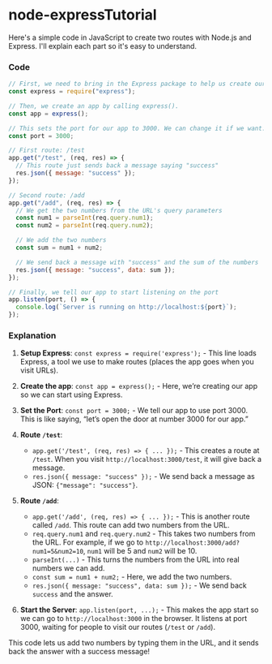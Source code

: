 # node-expressTutorial

Here's a simple code in JavaScript to create two routes with Node.js and Express. I'll explain each part so it's easy to understand.

### Code

```javascript
// First, we need to bring in the Express package to help us create our routes.
const express = require("express");

// Then, we create an app by calling express().
const app = express();

// This sets the port for our app to 3000. We can change it if we want.
const port = 3000;

// First route: /test
app.get("/test", (req, res) => {
  // This route just sends back a message saying "success"
  res.json({ message: "success" });
});

// Second route: /add
app.get("/add", (req, res) => {
  // We get the two numbers from the URL's query parameters
  const num1 = parseInt(req.query.num1);
  const num2 = parseInt(req.query.num2);

  // We add the two numbers
  const sum = num1 + num2;

  // We send back a message with "success" and the sum of the numbers
  res.json({ message: "success", data: sum });
});

// Finally, we tell our app to start listening on the port
app.listen(port, () => {
  console.log(`Server is running on http://localhost:${port}`);
});
```

### Explanation

1. **Setup Express**: `const express = require('express');` - This line loads Express, a tool we use to make routes (places the app goes when you visit URLs).

2. **Create the app**: `const app = express();` - Here, we’re creating our app so we can start using Express.

3. **Set the Port**: `const port = 3000;` - We tell our app to use port 3000. This is like saying, “let’s open the door at number 3000 for our app.”

4. **Route `/test`**:

   - `app.get('/test', (req, res) => { ... });` - This creates a route at `/test`. When you visit `http://localhost:3000/test`, it will give back a message.
   - `res.json({ message: "success" });` - We send back a message as JSON: `{"message": "success"}`.

5. **Route `/add`**:

   - `app.get('/add', (req, res) => { ... });` - This is another route called `/add`. This route can add two numbers from the URL.
   - `req.query.num1` and `req.query.num2` - This takes two numbers from the URL. For example, if we go to `http://localhost:3000/add?num1=5&num2=10`, `num1` will be 5 and `num2` will be 10.
   - `parseInt(...)` - This turns the numbers from the URL into real numbers we can add.
   - `const sum = num1 + num2;` - Here, we add the two numbers.
   - `res.json({ message: "success", data: sum });` - We send back `success` and the answer.

6. **Start the Server**: `app.listen(port, ...);` - This makes the app start so we can go to `http://localhost:3000` in the browser. It listens at port 3000, waiting for people to visit our routes (`/test` or `/add`).

This code lets us add two numbers by typing them in the URL, and it sends back the answer with a success message!
